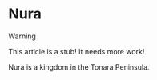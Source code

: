 # Nura

> [!WARNING]
> This article is a stub! It needs more work!

Nura is a kingdom in the Tonara Peninsula.
